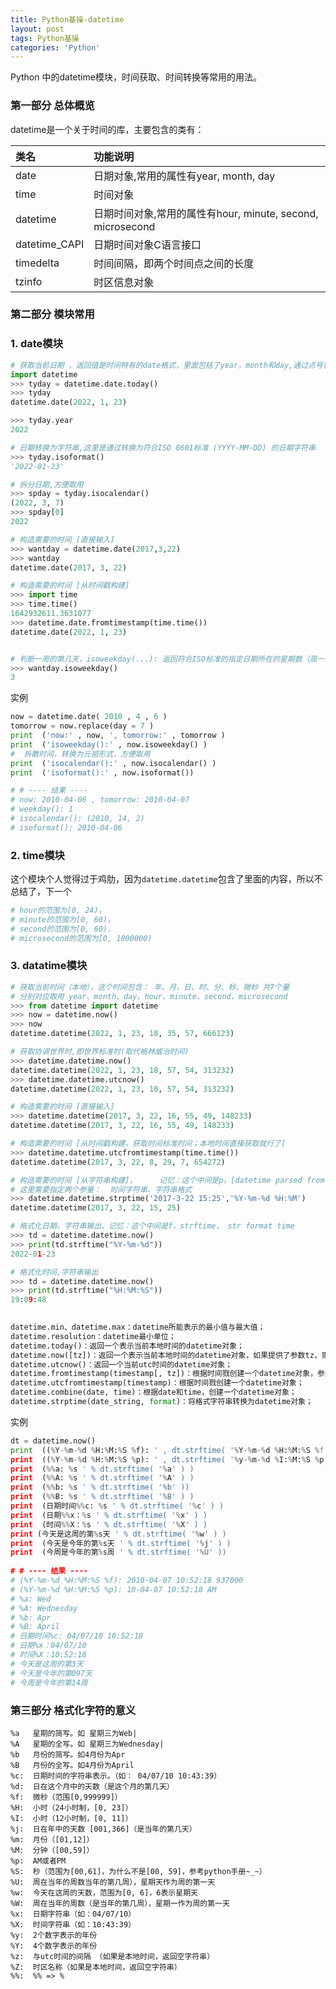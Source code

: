 ```yaml
---
title: Python基操-datetime
layout: post
tags: Python基操
categories: 'Python'
---
```


Python 中的datetime模块，时间获取、时间转换等常用的用法。

### 第一部分 总体概览

datetime是一个关于时间的库，主要包含的类有：

| 类名          | 功能说明                                                   |
| :------------ | :--------------------------------------------------------- |
| date          | 日期对象,常用的属性有year, month, day                      |
| time          | 时间对象                                                   |
| datetime      | 日期时间对象,常用的属性有hour, minute, second, microsecond |
| datetime_CAPI | 日期时间对象C语言接口                                      |
| timedelta     | 时间间隔，即两个时间点之间的长度                           |
| tzinfo        | 时区信息对象                                               |

### 第二部分 模块常用

### 1. date模块
```python
# 获取当前日期 ，返回值是时间特有的date格式，里面包括了year，month和day,通过点号获取
import datetime
>>> tyday = datetime.date.today()
>>> tyday
datetime.date(2022, 1, 23)

>>> tyday.year
2022

# 日期转换为字符串,这里是通过转换为符合ISO 8601标准 (YYYY-MM-DD) 的日期字符串
>>> tyday.isoformat()
'2022-01-23'

# 拆分日期,方便取用
>>> spday = tyday.isocalendar()
(2022, 3, 7)
>>> spday[0]
2022
```

```python
# 构造需要的时间 [直接输入]
>>> wantday = datetime.date(2017,3,22)
>>> wantday
datetime.date(2017, 3, 22)

# 构造需要的时间 [从时间戳构建]
>>> import time
>>> time.time()
1642932611.3631077
>>> datetime.date.fromtimestamp(time.time())
datetime.date(2022, 1, 23)


# 判断一周的第几天，isoweekday(...): 返回符合ISO标准的指定日期所在的星期数（周一为1，周二为2，....,周日为7) 
>>> wantday.isoweekday()
3
```
实例
```python
now = datetime.date( 2010 , 4 , 6 ) 
tomorrow = now.replace(day = 7 ) 
print  ('now:' , now, ', tomorrow:' , tomorrow )
print  ('isoweekday():' , now.isoweekday() )
#  拆散时间，转换为元祖形式，方便取用
print  ('isocalendar():' , now.isocalendar() )
print  ('isoformat():' , now.isoformat())

# # ---- 结果 ----  
# now: 2010-04-06 , tomorrow: 2010-04-07  
# weekday(): 1  
# isocalendar(): (2010, 14, 2)  
# isoformat(): 2010-04-06
```

### 2. time模块

这个模块个人觉得过于鸡肋，因为`datetime.datetime`包含了里面的内容，所以不总结了，下一个

```sh
# hour的范围为[0, 24)，
# minute的范围为[0, 60)，
# second的范围为[0, 60)，
# microsecond的范围为[0, 1000000)
```

### 3. datatime模块

```python
# 获取当前时间（本地），这个时间包含： 年、月、日、时、分、秒、微秒 共7个量
# 分别对应取用 year、month、day、hour、minute、second、microsecond
>>> from datetime import datetime
>>> now = datetime.now()
>>> now
datetime.datetime(2022, 1, 23, 18, 35, 57, 666123)

# 获取协调世界时,即世界标准时(取代格林威治时间)
>>> datetime.datetime.now()
datetime.datetime(2022, 1, 23, 18, 57, 54, 313232)
>>> datetime.datetime.utcnow()
datetime.datetime(2022, 1, 23, 10, 57, 54, 313232)
```

```python
# 构造需要的时间 [直接输入]
>>> datetime.datetime(2017, 3, 22, 16, 55, 49, 148233)
datetime.datetime(2017, 3, 22, 16, 55, 49, 148233)

# 构造需要的时间 [从时间戳构建，获取时间标准时间；本地时间直接获取就行了]
>>> datetime.datetime.utcfromtimestamp(time.time())
datetime.datetime(2017, 3, 22, 8, 29, 7, 654272)

# 构造需要的时间 [从字符串构建]，     记忆：这个中间是p，[datetime parsed from a string]
# 这里需要指定两个参量：  时间字符串、字符串格式
>>> datetime.datetime.strptime('2017-3-22 15:25','%Y-%m-%d %H:%M')
datetime.datetime(2017, 3, 22, 15, 25)
```

```python
# 格式化日期，字符串输出，记忆：这个中间是f，strftime， str format time
>>> td = datetime.datetime.now()
>>> print(td.strftime("%Y-%m-%d"))
2022-01-23

# 格式化时间,字符串输出
>>> td = datetime.datetime.now()
>>> print(td.strftime("%H:%M:%S"))
19:09:48
        
```

```python
datetime.min、datetime.max：datetime所能表示的最小值与最大值；
datetime.resolution：datetime最小单位；
datetime.today()：返回一个表示当前本地时间的datetime对象；
datetime.now([tz])：返回一个表示当前本地时间的datetime对象，如果提供了参数tz，则获取tz参数所指时区的本地时间；
datetime.utcnow()：返回一个当前utc时间的datetime对象；
datetime.fromtimestamp(timestamp[, tz])：根据时间戮创建一个datetime对象，参数tz指定时区信息；
datetime.utcfromtimestamp(timestamp)：根据时间戮创建一个datetime对象；
datetime.combine(date, time)：根据date和time，创建一个datetime对象；
datetime.strptime(date_string, format)：将格式字符串转换为datetime对象；
```

实例

```python
dt = datetime.now() 
print  ((%Y-%m-%d %H:%M:%S %f): ' , dt.strftime( '%Y-%m-%d %H:%M:%S %f' ))
print  ((%Y-%m-%d %H:%M:%S %p): ' , dt.strftime( '%y-%m-%d %I:%M:%S %p' )) 
print  (%%a: %s ' % dt.strftime( '%a' ) )
print  (%%A: %s ' % dt.strftime( '%A' ) )
print  (%%b: %s ' % dt.strftime( '%b' )) 
print  (%%B: %s ' % dt.strftime( '%B' ) )
print  (日期时间%%c: %s ' % dt.strftime( '%c' ) )
print  (日期%%x：%s ' % dt.strftime( '%x' ) )
print  (时间%%X：%s ' % dt.strftime( '%X' ) )
print (今天是这周的第%s天 ' % dt.strftime( '%w' ) )
print  (今天是今年的第%s天 ' % dt.strftime( '%j' ) )
print  (今周是今年的第%s周 ' % dt.strftime( '%U' )) 
  
# # ---- 结果 ----  
# (%Y-%m-%d %H:%M:%S %f): 2010-04-07 10:52:18 937000  
# (%Y-%m-%d %H:%M:%S %p): 10-04-07 10:52:18 AM  
# %a: Wed  
# %A: Wednesday  
# %b: Apr  
# %B: April  
# 日期时间%c: 04/07/10 10:52:18  
# 日期%x：04/07/10  
# 时间%X：10:52:18  
# 今天是这周的第3天  
# 今天是今年的第097天  
# 今周是今年的第14周   

```
### 第三部分 格式化字符的意义
```
%a   星期的简写。如 星期三为Web|
%A   星期的全写。如 星期三为Wednesday|
%b   月份的简写。如4月份为Apr
%B   月份的全写。如4月份为April
%c:  日期时间的字符串表示。（如： 04/07/10 10:43:39）
%d:  日在这个月中的天数（是这个月的第几天）
%f:  微秒（范围[0,999999]）
%H:  小时（24小时制，[0, 23]）
%I:  小时（12小时制，[0, 11]）
%j:  日在年中的天数 [001,366]（是当年的第几天）
%m:  月份（[01,12]）
%M:  分钟（[00,59]）
%p:  AM或者PM
%S:  秒（范围为[00,61]，为什么不是[00, 59]，参考python手册~_~）
%U:  周在当年的周数当年的第几周），星期天作为周的第一天
%w:  今天在这周的天数，范围为[0, 6]，6表示星期天
%W:  周在当年的周数（是当年的第几周），星期一作为周的第一天
%x:  日期字符串（如：04/07/10）
%X:  时间字符串（如：10:43:39）
%y:  2个数字表示的年份
%Y:  4个数字表示的年份
%z:  与utc时间的间隔 （如果是本地时间，返回空字符串）
%Z:  时区名称（如果是本地时间，返回空字符串）
%%:  %% => %
```

